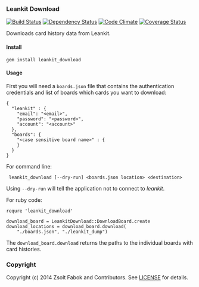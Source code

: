 ### Leankit Download
[![Build Status](https://travis-ci.org/ZsoltFabok/leankit_download.png)](https://travis-ci.org/ZsoltFabok/leankit_download)
[![Dependency Status](https://gemnasium.com/ZsoltFabok/leankit_download.png)](https://gemnasium.com/ZsoltFabok/leankit_download)
[![Code Climate](https://codeclimate.com/github/ZsoltFabok/leankit_download.png)](https://codeclimate.com/github/ZsoltFabok/leankit_download)
[![Coverage Status](https://coveralls.io/repos/ZsoltFabok/leankit_download/badge.png?branch=master)](https://coveralls.io/r/ZsoltFabok/leankit_download?branch=master)

Downloads card history data from Leankit.

#### Install
    gem install leankit_download

#### Usage

First you will need a `boards.json` file that contains the authentication credentials and list of boards which cards you want to download:

    {
      "leankit" : {
        "email": "<email>",
        "password": "<password>",
        "account": "<account>"
      },
      "boards": {
        "<case sensitive board name>" : { 
        }
      }
    }

For command line:

     leankit_download [--dry-run] <boards.json location> <destination>

Using `--dry-run` will tell the application not to connect to *leankit*.

For ruby code:

    requre 'leankit_download'

    download_board = LeankitDownload::DownloadBoard.create
    download_locations = download_board.download(
        "./boards.json", "./leankit_dump")

The `download_board.download` returns the paths to the individual boards with card histories.

### Copyright

Copyright (c) 2014 Zsolt Fabok and Contributors. See [LICENSE](LICENSE.md) for details.
